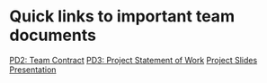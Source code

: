 # Quick links to important team documents
<a href="https://github.com/alex-pallan/CPRE288-Final-Project/blob/728ae2b31ec699baf8bf0a79f7837750be5b904f/docs/Team%20Contract%20(PD2)-1.pdf" target="_blank">PD2: Team Contract</a>
<a href="https://docs.google.com/document/d/1ahg2Q4qiq5guBNS3EXNRG9TcgJOq2rs9/edit?usp=sharing&ouid=109402239826026747295&rtpof=true&sd=true" target="_blank">PD3: Project Statement of Work</a>
<a href="https://docs.google.com/presentation/d/1o94WztVkDFQwruPkRUqJTc5SPyay2yx3bCf6lqRCtbg/edit?usp=sharing" target="_blank">Project Slides Presentation</a>
